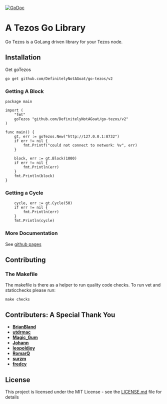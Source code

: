 [![GoDoc](https://godoc.org/github.com/golang/gddo?status.svg)](https://godoc.org/github.com/goat-systems/go-tezos/v2)
# A Tezos Go Library

Go Tezos is a GoLang driven library for your Tezos node. 

## Installation

Get goTezos 
```
go get github.com/DefinitelyNotAGoat/go-tezos/v2
```

### Getting A Block

```
package main

import (
	"fmt"
	goTezos "github.com/DefinitelyNotAGoat/go-tezos/v2"
)

func main() {
	gt, err := goTezos.New("http://127.0.0.1:8732")
	if err != nil {
		fmt.Printf("could not connect to network: %v", err)
	}

	block, err := gt.Block(1000)
	if err != nil {
		fmt.Println(err)
	}
	fmt.Println(block)
}
```

### Getting a Cycle
```
	cycle, err := gt.Cycle(50)
	if err != nil {
		fmt.Println(err)
	}
	fmt.Println(cycle)
```

### More Documentation
See [github pages](https://definitelynotagoat.github.io/go-tezos/v2/)

## Contributing

### The Makefile
The makefile is there as a helper to run quality code checks. To run vet and staticchecks please run: 
```
make checks
```

## Contributers: A Special Thank You

* [**BrianBland**](https://github.com/BrianBland)
* [**utdrmac**](https://github.com/utdrmac)
* [**Magic_Gum**](https://github.com/fkbenjamin)
* [**Johann**](https://github.com/tulpenhaendler)
* [**leopoldjoy**](https://github.com/leopoldjoy)
* [**RomarQ**](https://github.com/RomarQ)
* [**surzm**](https://github.com/surzm)
* [**fredcy**](https://github.com/fredcy)

## License

This project is licensed under the MIT License - see the [LICENSE.md](LICENSE.md) file for details

